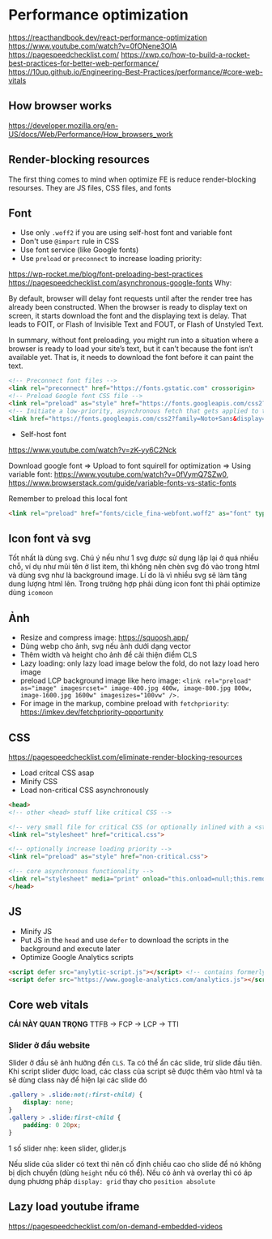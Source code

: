 # Performance optimization

<https://reacthandbook.dev/react-performance-optimization>
<https://www.youtube.com/watch?v=0fONene3OIA>
<https://pagespeedchecklist.com/>
<https://xwp.co/how-to-build-a-rocket-best-practices-for-better-web-performance/>
<https://10up.github.io/Engineering-Best-Practices/performance/#core-web-vitals>

## How browser works

<https://developer.mozilla.org/en-US/docs/Web/Performance/How_browsers_work>

## Render-blocking resources

The first thing comes to mind when optimize FE is reduce render-blocking resourses. They are JS files, CSS files, and fonts

## Font

- Use only `.woff2` if you are using self-host font and variable font
- Don't use `@import` rule in CSS
- Use font service (like Google fonts)
- Use `preload` or `preconnect` to increase loading priority:

<https://wp-rocket.me/blog/font-preloading-best-practices>
<https://pagespeedchecklist.com/asynchronous-google-fonts>
Why:

By default, browser will delay font requests until after the render tree has already been constructed. When the browser is ready to display text on screen, it starts download the font and the displaying text is delay. That leads to FOIT, or Flash of Invisible Text and FOUT, or Flash of Unstyled Text.

In summary, without font preloading, you might run into a situation where a browser is ready to load your site’s text, but it can’t because the font isn’t available yet. That is, it needs to download the font before it can paint the text.

```html
<!-- Preconnect font files -->
<link rel="preconnect" href="https://fonts.gstatic.com" crossorigin>
<!-- Preload Google font CSS file -->
<link rel="preload" as="style" href="https://fonts.googleapis.com/css2?family=Noto+Sans&display=swap" >
<!-- Initiate a low-priority, asynchronous fetch that gets applied to the page only after it’s arrived -->
<link href="https://fonts.googleapis.com/css2?family=Noto+Sans&display=swap" rel="stylesheet" media="print" onload="this.media='all'">
```

- Self-host font

<https://www.youtube.com/watch?v=zK-yy6C2Nck>

Download google font => Upload to font squirell for optimization => Using variable font: <https://www.youtube.com/watch?v=0fVymQ7SZw0>, <https://www.browserstack.com/guide/variable-fonts-vs-static-fonts>

Remember to preload this local font

```html
<link rel="preload" href="fonts/cicle_fina-webfont.woff2" as="font" type="font/woff2" crossorigin="anonymous">
```

## Icon font và svg

Tốt nhất là dùng svg. Chú ý nếu như 1 svg được sử dụng lặp lại ở quá nhiều chỗ, ví dụ như mũi tên ở list item, thì không nên chèn svg đó vào trong html và dùng svg như là background image. Lí do là vì nhiều svg sẽ làm tăng dung lượng html lên.
Trong trường hợp phải dùng icon font thì phải optimize dùng `icomoon`

## Ảnh

- Resize and compress image: <https://squoosh.app/>
- Dùng webp cho ảnh, svg nếu ảnh dưới dạng vector
- Thêm width và height cho ảnh để cải thiện điểm CLS
- Lazy loading: only lazy load image below the fold, do not lazy load hero image
- preload LCP background image like hero image: `<link rel="preload" as="image" imagesrcset=" image-400.jpg 400w, image-800.jpg 800w, image-1600.jpg 1600w" imagesizes="100vw" />.`
- For image in the markup, combine preload with `fetchpriority`: <https://imkev.dev/fetchpriority-opportunity>

## CSS

<https://pagespeedchecklist.com/eliminate-render-blocking-resources>

- Load critcal CSS asap
- Minify CSS
- Load non-critical CSS asynchronously

```html
<head>
<!-- other <head> stuff like critical CSS -->

<!-- very small file for critical CSS (or optionally inlined with a <style> block) -->
<link rel="stylesheet" href="critical.css">

<!-- optionally increase loading priority -->
<link rel="preload" as="style" href="non-critical.css">

<!-- core asynchronous functionality -->
<link rel="stylesheet" media="print" onload="this.onload=null;this.removeAttribute('media');" href="non-critical.css">
</head>
```

## JS

- Minify JS
- Put JS in the `head` and use `defer` to download the scripts in the background and execute later
- Optimize Google Analytics scripts

```html
<script defer src="anylytic-script.js"></script> <!-- contains formerly-inline snippet -->
<script defer src="https://www.google-analytics.com/analytics.js"></script>
```

## Core web vitals

**CÁI NÀY QUAN TRỌNG**
TTFB -> FCP -> LCP -> TTI

### Slider ở đầu website

Slider ở đầu sẽ ảnh hưởng đến `CLS`. Ta có thể ẩn các slide, trừ slide đầu tiên. Khi script slider được load, các class của script sẽ được thêm vào html và ta sẽ dùng class này để hiện lại các slide đó

```css
.gallery > .slide:not(:first-child) {
    display: none;
}
.gallery > .slide:first-child {
    padding: 0 20px;
}
```

1 số slider nhẹ: keen slider, glider.js

Nếu slide của slider có text thì nên cố định chiều cao cho slide để nó không bị dịch chuyển (dùng `height` nếu có thể). Nếu có ảnh và overlay thì có áp dụng phương pháp `display: grid` thay cho `position absolute`

## Lazy load youtube iframe

<https://pagespeedchecklist.com/on-demand-embedded-videos>
